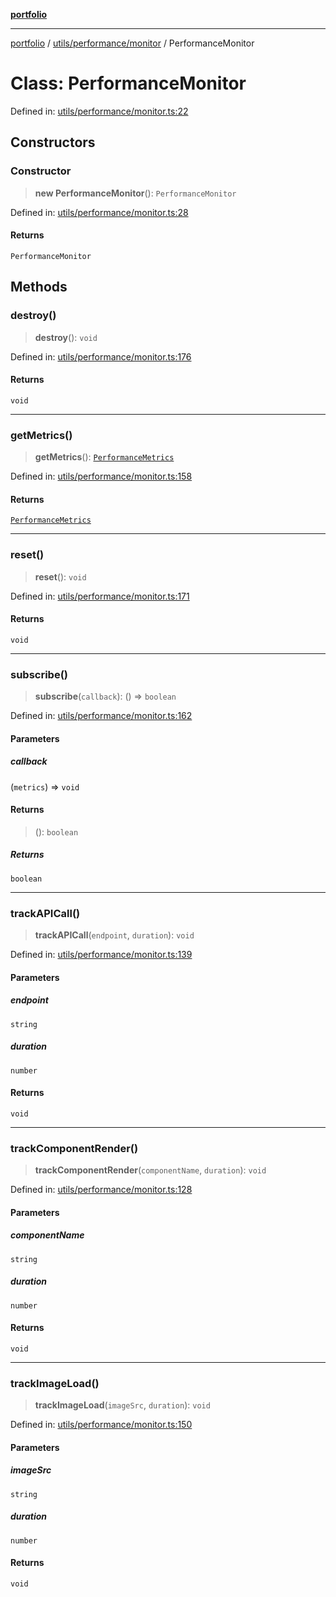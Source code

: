 [**portfolio**](../../../../README.md)

***

[portfolio](../../../../modules.md) / [utils/performance/monitor](../README.md) / PerformanceMonitor

# Class: PerformanceMonitor

Defined in: [utils/performance/monitor.ts:22](https://github.com/tnorlund/Portfolio/blob/0f0387eebdb03225a849175a48b1c48a42e7da30/portfolio/utils/performance/monitor.ts#L22)

## Constructors

### Constructor

> **new PerformanceMonitor**(): `PerformanceMonitor`

Defined in: [utils/performance/monitor.ts:28](https://github.com/tnorlund/Portfolio/blob/0f0387eebdb03225a849175a48b1c48a42e7da30/portfolio/utils/performance/monitor.ts#L28)

#### Returns

`PerformanceMonitor`

## Methods

### destroy()

> **destroy**(): `void`

Defined in: [utils/performance/monitor.ts:176](https://github.com/tnorlund/Portfolio/blob/0f0387eebdb03225a849175a48b1c48a42e7da30/portfolio/utils/performance/monitor.ts#L176)

#### Returns

`void`

***

### getMetrics()

> **getMetrics**(): [`PerformanceMetrics`](../interfaces/PerformanceMetrics.md)

Defined in: [utils/performance/monitor.ts:158](https://github.com/tnorlund/Portfolio/blob/0f0387eebdb03225a849175a48b1c48a42e7da30/portfolio/utils/performance/monitor.ts#L158)

#### Returns

[`PerformanceMetrics`](../interfaces/PerformanceMetrics.md)

***

### reset()

> **reset**(): `void`

Defined in: [utils/performance/monitor.ts:171](https://github.com/tnorlund/Portfolio/blob/0f0387eebdb03225a849175a48b1c48a42e7da30/portfolio/utils/performance/monitor.ts#L171)

#### Returns

`void`

***

### subscribe()

> **subscribe**(`callback`): () => `boolean`

Defined in: [utils/performance/monitor.ts:162](https://github.com/tnorlund/Portfolio/blob/0f0387eebdb03225a849175a48b1c48a42e7da30/portfolio/utils/performance/monitor.ts#L162)

#### Parameters

##### callback

(`metrics`) => `void`

#### Returns

> (): `boolean`

##### Returns

`boolean`

***

### trackAPICall()

> **trackAPICall**(`endpoint`, `duration`): `void`

Defined in: [utils/performance/monitor.ts:139](https://github.com/tnorlund/Portfolio/blob/0f0387eebdb03225a849175a48b1c48a42e7da30/portfolio/utils/performance/monitor.ts#L139)

#### Parameters

##### endpoint

`string`

##### duration

`number`

#### Returns

`void`

***

### trackComponentRender()

> **trackComponentRender**(`componentName`, `duration`): `void`

Defined in: [utils/performance/monitor.ts:128](https://github.com/tnorlund/Portfolio/blob/0f0387eebdb03225a849175a48b1c48a42e7da30/portfolio/utils/performance/monitor.ts#L128)

#### Parameters

##### componentName

`string`

##### duration

`number`

#### Returns

`void`

***

### trackImageLoad()

> **trackImageLoad**(`imageSrc`, `duration`): `void`

Defined in: [utils/performance/monitor.ts:150](https://github.com/tnorlund/Portfolio/blob/0f0387eebdb03225a849175a48b1c48a42e7da30/portfolio/utils/performance/monitor.ts#L150)

#### Parameters

##### imageSrc

`string`

##### duration

`number`

#### Returns

`void`
